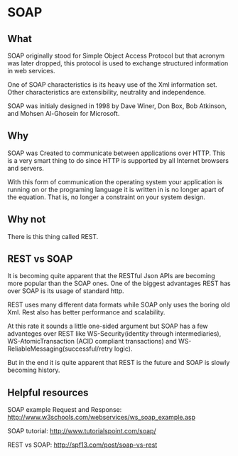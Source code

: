 # SOAP

## What

SOAP originally stood for Simple Object Access Protocol but that acronym was later dropped, this protocol is used to exchange structured information in web services. 

One of SOAP characteristics is its heavy use of the Xml information set. Other characteristics are extensibility, neutrality and independence.

SOAP was initialy designed in 1998 by Dave Winer, Don Box, Bob Atkinson, and Mohsen Al-Ghosein for Microsoft.

## Why

SOAP was Created to communicate between applications over HTTP. This is a very smart thing to do since HTTP is supported by all Internet browsers and servers. 

With this form of communication the operating system your application is running on or the programing language it is written in is no longer apart of the equation. That is, no longer a constraint on your system design. 

## Why not

There is this thing called REST.

## REST vs SOAP

It is becoming quite apparent that the RESTful Json APIs are becoming more popular than the SOAP ones. One of the biggest advantages REST has over SOAP is its usage of standard http. 

REST uses many different data formats while SOAP only uses the boring old Xml. Rest also has better performance and scalability. 

At this rate it sounds a little one-sided argument but SOAP has a few advanteges over REST like WS-Security(identity through intermediaries), WS-AtomicTransaction (ACID compliant transactions) and WS-ReliableMessaging(successful/retry logic).

But in the end it is quite apparent that REST is the future and SOAP is slowly becoming history.

## Helpful resources

SOAP example Request and Response:
http://www.w3schools.com/webservices/ws_soap_example.asp

SOAP tutorial:
http://www.tutorialspoint.com/soap/

REST vs SOAP:
http://spf13.com/post/soap-vs-rest
